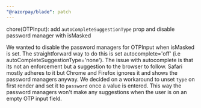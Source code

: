 ```yaml
---
"@razorpay/blade": patch
---
```


chore(OTPInput): add `autoCompleteSuggestionType` prop and disable password manager with isMasked

We wanted to disable the password managers for OTPInput when isMasked is set. The straightforward way to do this is set autocomplete='off' (i.e autoCompleteSuggestionType='none'). The issue with autocomplete is that its not an enforcement but a suggestion to the browser to follow. Safari mostly adheres to it but Chrome and Firefox ignores it and shows the password managers anyway. We decided on a workaround to unset `type` on first render and set it to `password` once a value is entered. This way the password managers won't make any suggestions when the user is on an empty OTP input field.
